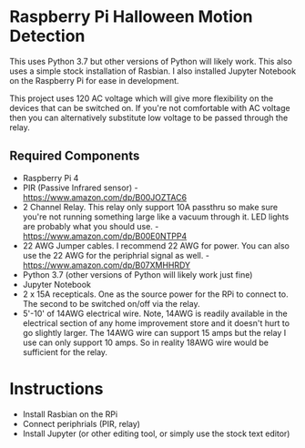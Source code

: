# Raspberry Pi Halloween Motion Detection
This uses Python 3.7 but other versions of Python will likely work. This also uses a simple stock installation of Rasbian.  I also installed Jupyter Notebook on the Raspberry Pi for ease in development.

This project uses 120 AC voltage which will give more flexibility on the devices that can be switched on.  If you're not comfortable with AC voltage then you can alternatively substitute low voltage to be passed through the relay.

## Required Components
* Raspberry Pi 4
* PIR (Passive Infrared sensor) - https://www.amazon.com/dp/B00JOZTAC6
* 2 Channel Relay.  This relay only support 10A passthru so make sure you're not running something large like a vacuum through it.  LED lights are probably what you should use. - https://www.amazon.com/dp/B00E0NTPP4
* 22 AWG Jumper cables.  I recommend 22 AWG for power.  You can also use the 22 AWG for the periphrial signal as well. - https://www.amazon.com/dp/B07XMHHRDY
* Python 3.7 (other versions of Python will likely work just fine)
* Jupyter Notebook
* 2 x 15A recepticals.  One as the source power for the RPi to connect to.  The second to be switched on/off via the relay.
* 5'-10' of 14AWG electrical wire.  Note, 14AWG is readily available in the electrical section of any home improvement store and it doesn't hurt to go slightly larger.  The 14AWG wire can support 15 amps but the relay I use can only support 10 amps.  So in reality 18AWG wire would be sufficient for the relay.


# Instructions
* Install Rasbian on the RPi
* Connect periphrials (PIR, relay)
* Install Jupyter (or other editing tool, or simply use the stock text editor)
